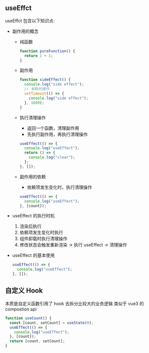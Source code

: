 ## useEffct

useEffct 包含以下知识点:

- 副作用的概念

  - 纯函数

    ```js
    function pureFunction() {
      return 1 + 1;
    }
    ```

  - 副作用

    ```js
    function sideEffect() {
      console.log("side effect");
      // 有耗时操作
      setTimeout(() => {
        console.log("side effect");
      }, 1000);
    }
    ```

  - 执行清理操作

    - 返回一个函数，清理副作用
    - 先执行副作用，再执行清理操作

    ```js
    useEffect(() => {
      console.log("useEffect");
      return () => {
        console.log("clear");
      };
    }, []);
    ```

  - 副作用的依赖

    - 依赖项发生变化时，执行清理操作

    ```js
    useEffect(() => {
      console.log("useEffect");
    }, [count]);
    ```

- useEffect 的执行时机

  1. 渲染后执行
  2. 依赖项发生变化时执行
  3. 组件卸载时执行清理操作
  4. 修改状态会触发重新渲染 -> 执行 useEffect -> 清理操作

- useEffect 的基本使用

  ```js
  useEffect(() => {
    console.log("useEffect");
  }, []);
  ```

## 自定义 Hook

本质是自定义函数引用了 hook 去拆分比较大的业务逻辑
类似于 vue3 的 compostion api

```js
function useCount() {
  const [count, setCount] = useState(0);
  useEffect(() => {
    console.log("useEffect");
  }, [count]);
  return [count, setCount];
}
```
